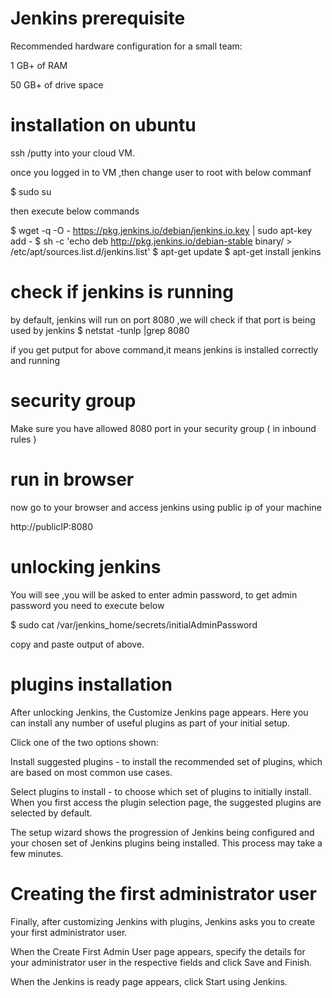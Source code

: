 # Jenkins prerequisite
Recommended hardware configuration for a small team:

1 GB+ of RAM

50 GB+ of drive space


# installation on ubuntu

ssh /putty into your cloud VM. 

once you logged in to VM ,then change user to root with below commanf

$ sudo su

then execute below commands 

$ wget -q -O - https://pkg.jenkins.io/debian/jenkins.io.key | sudo apt-key add -
$  sh -c 'echo deb http://pkg.jenkins.io/debian-stable binary/ > /etc/apt/sources.list.d/jenkins.list'
$  apt-get update
$  apt-get install jenkins

# check if jenkins is running
by default, jenkins will run on port 8080 ,we will check if that port is being used by jenkins
$ netstat -tunlp |grep 8080

if you get putput for above command,it means jenkins is installed correctly and running

# security group

Make sure you have allowed 8080 port in your security group ( in inbound rules )

# run in browser

now go to your browser and access jenkins using public ip of your machine

http://publicIP:8080

# unlocking jenkins
You will see ,you will be asked to enter admin password, to get admin password you need to execute below 

$ sudo cat /var/jenkins_home/secrets/initialAdminPassword

copy and paste output of above. 

# plugins installation 
After unlocking Jenkins, the Customize Jenkins page appears. Here you can install any number of useful plugins as part of your initial setup.


Click one of the two options shown:

Install suggested plugins - to install the recommended set of plugins, which are based on most common use cases.

Select plugins to install - to choose which set of plugins to initially install. When you first access the plugin selection page, the suggested plugins are selected by default.

The setup wizard shows the progression of Jenkins being configured and your chosen set of Jenkins plugins being installed. This process may take a few minutes.


# Creating the first administrator user
Finally, after customizing Jenkins with plugins, Jenkins asks you to create your first administrator user.

When the Create First Admin User page appears, specify the details for your administrator user in the respective fields and click Save and Finish.

When the Jenkins is ready page appears, click Start using Jenkins.
